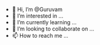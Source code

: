 - 👋 Hi, I’m @Guruvam
- 👀 I’m interested in ...
- 🌱 I’m currently learning ...
- 💞️ I’m looking to collaborate on ...
- 📫 How to reach me ...

<!---
Guruvam/Guruvam is a ✨ special ✨ repository because its `README.md` (this file) appears on your GitHub profile.
You can click the Preview link to take a look at your changes.
--->
